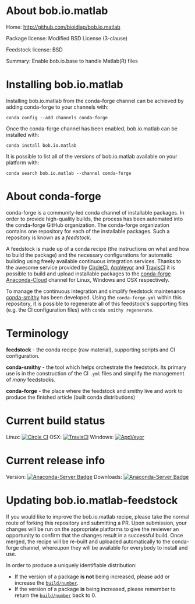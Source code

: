 About bob.io.matlab
===================

Home: http://github.com/bioidiap/bob.io.matlab

Package license: Modified BSD License (3-clause)

Feedstock license: BSD

Summary: Enable bob.io.base to handle Matlab(R) files



Installing bob.io.matlab
========================

Installing bob.io.matlab from the conda-forge channel can be achieved by adding conda-forge to your channels with:

```
conda config --add channels conda-forge
```

Once the conda-forge channel has been enabled, bob.io.matlab can be installed with:

```
conda install bob.io.matlab
```

It is possible to list all of the versions of bob.io.matlab available on your platform with:

```
conda search bob.io.matlab --channel conda-forge
```


About conda-forge
=================

conda-forge is a community-led conda channel of installable packages.
In order to provide high-quality builds, the process has been automated into the
conda-forge GitHub organization. The conda-forge organization contains one repository 
for each of the installable packages. Such a repository is known as a *feedstock*.

A feedstock is made up of a conda recipe (the instructions on what and how to build
the package) and the necessary configurations for automatic building using freely
available continuous integration services. Thanks to the awesome service provided by
[CircleCI](https://circleci.com/), [AppVeyor](http://www.appveyor.com/)
and [TravisCI](https://travis-ci.org/) it is possible to build and upload installable
packages to the [conda-forge](https://anaconda.org/conda-forge)
[Anaconda-Cloud](http://docs.anaconda.org/) channel for Linux, Windows and OSX respectively.

To manage the continuous integration and simplify feedstock maintenance
[conda-smithy](http://github.com/conda-forge/conda-smithy) has been developed.
Using the ``conda-forge.yml`` within this repository, it is possible to regenerate all of
this feedstock's supporting files (e.g. the CI configuration files) with ``conda smithy regenerate``.


Terminology
===========

**feedstock** - the conda recipe (raw material), supporting scripts and CI configuration.

**conda-smithy** - the tool which helps orchestrate the feedstock.
                   Its primary use is in the construction of the CI ``.yml`` files
                   and simplify the management of *many* feedstocks.

**conda-forge** - the place where the feedstock and smithy live and work to
                  produce the finished article (built conda distributions)

Current build status
====================
Linux: [![Circle CI](https://circleci.com/gh/conda-forge/bob.io.matlab-feedstock.svg?style=svg)](https://circleci.com/gh/conda-forge/bob.io.matlab-feedstock)
OSX: [![TravisCI](https://travis-ci.org/conda-forge/bob.io.matlab-feedstock.svg?branch=master)](https://travis-ci.org/conda-forge/bob.io.matlab-feedstock) 
Windows: [![AppVeyor](https://ci.appveyor.com/api/projects/status/github/conda-forge/bob.io.matlab-feedstock?svg=True)](https://ci.appveyor.com/project/conda-forge/bob.io.matlab-feedstock/branch/master)

Current release info
====================
Version: [![Anaconda-Server Badge](https://anaconda.org/conda-forge/bob.io.matlab/badges/version.svg)](https://anaconda.org/conda-forge/bob.io.matlab)
Downloads: [![Anaconda-Server Badge](https://anaconda.org/conda-forge/bob.io.matlab/badges/downloads.svg)](https://anaconda.org/conda-forge/bob.io.matlab)


Updating bob.io.matlab-feedstock
================================

If you would like to improve the bob.io.matlab recipe, please take the normal
route of forking this repository and submitting a PR. Upon submission, your changes will
be run on the appropriate platforms to give the reviewer an opportunity to confirm that the
changes result in a successful build. Once merged, the recipe will be re-built and uploaded
automatically to the conda-forge channel, whereupon they will be available for everybody to
install and use.

In order to produce a uniquely identifiable distribution:
 * If the version of a package **is not** being increased, please add or increase
   the [``build/number``](http://conda.pydata.org/docs/building/meta-yaml.html#build-number-and-string). 
 * If the version of a package **is** being increased, please remember to return
   the [``build/number``](http://conda.pydata.org/docs/building/meta-yaml.html#build-number-and-string)
   back to 0.
